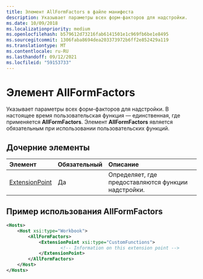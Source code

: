 ```yaml
---
title: Элемент AllFormFactors в файле манифеста
description: Указывает параметры всех форм-факторов для надстройки.
ms.date: 10/09/2018
ms.localizationpriority: medium
ms.openlocfilehash: b579612d73216fab6141501e1c969fb6be1e8495
ms.sourcegitcommit: 1306faba8694dea203373972b6ff2e852429a119
ms.translationtype: MT
ms.contentlocale: ru-RU
ms.lasthandoff: 09/12/2021
ms.locfileid: "59153733"
---
```

# <a name="allformfactors-element"></a>Элемент AllFormFactors

Указывает параметры всех форм-факторов для надстройки. В настоящее время пользовательская функция — единственная, где применяется **AllFormFactors**. Элемент **AllFormFactors** является обязательным при использовании пользовательских функций.

## <a name="child-elements"></a>Дочерние элементы

|  Элемент |  Обязательный  |  Описание  |
|:-----|:-----|:-----|
|  [ExtensionPoint](extensionpoint.md) |  Да |  Определяет, где предоставляются функции надстройки. |

## <a name="allformfactors-example"></a>Пример использования AllFormFactors

```xml
<Hosts>
    <Host xsi:type="Workbook">
        <AllFormFactors>
            <ExtensionPoint xsi:type="CustomFunctions">
                    <!-- Information on this extension point -->
            </ExtensionPoint>
        </AllFormFactors>
    </Host>
</Hosts>
```
